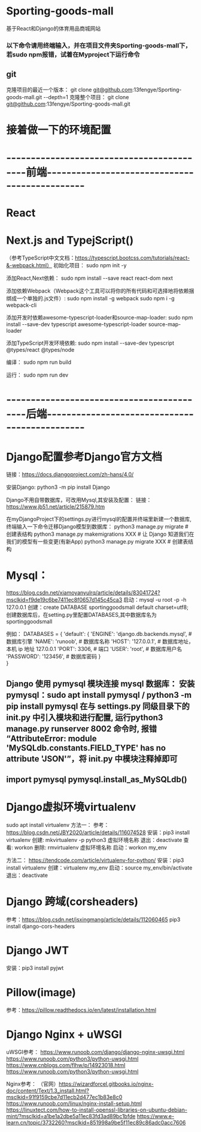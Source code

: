 # Sporting-goods-mall
基于React和Django的体育用品商城网站

### 以下命令请用终端输入，并在项目文件夹Sporting-goods-mall下，若sudo npm报错，试着在Myproject下运行命令 ###

## git ##
克隆项目的最近一个版本：
git clone git@github.com:13fengye/Sporting-goods-mall.git --depth=1
克隆整个项目：
git clone git@github.com:13fengye/Sporting-goods-mall.git

# 接着做一下的环境配置
# ------------------------------------------前端---------------------------------------------- #

# React

# Next.js and TypejScript()
（参考TypeScript中文文档：https://typescript.bootcss.com/tutorials/react-&-webpack.html）
初始化项目：
sudo npm init -y

添加React,Next依赖：
sudo npm install --save react react-dom next

添加依赖Webpack（Webpack这个工具可以将你的所有代码和可选择地将依赖捆绑成一个单独的.js文件）:
sudo npm install -g webpack
sudo npm i -g webpack-cli

添加开发时依赖awesome-typescript-loader和source-map-loader:
sudo npm install --save-dev typescript awesome-typescript-loader source-map-loader

添加TypeScript开发环境依赖:
sudo npm install --save-dev typescript @types/react @types/node

编译：
sudo npm run build

运行：
sudo npm run dev

# ------------------------------------------后端---------------------------------------------- #

# Django配置参考Django官方文档
链接：https://docs.djangoproject.com/zh-hans/4.0/

安装Django: python3 -m pip install Django

Django不用自带数据库，可改用Mysql,其安装及配置：
链接：https://www.jb51.net/article/215879.htm

在myDjangoProject下的settings.py进行mysql的配置并终端里新建一个数据库,
终端输入一下命令迁移Django模型到数据库：
python3 manage.py migrate   # 创建表结构
python3 manage.py makemigrations XXX  # 让 Django 知道我们在我们的模型有一些变更(有新App)
python3 manage.py migrate XXX  # 创建表结构

# Mysql：
https://blog.csdn.net/xiamoyanyulrq/article/details/83041724?msclkid=f9de19c6be7411ec8f0657d145c45ca3
启动：mysql -u root -p -h 127.0.0.1
创建：create DATABASE sportinggoodsmall default charset=utf8;
创建数据库后，在setting.py里配置DATABASES,其中数据库名为sportinggoodsmall

例如：
DATABASES = { 
    'default': 
    { 
        'ENGINE': 'django.db.backends.mysql',    # 数据库引擎
        'NAME': 'runoob', # 数据库名称
        'HOST': '127.0.0.1', # 数据库地址，本机 ip 地址 127.0.0.1 
        'PORT': 3306, # 端口 
        'USER': 'root',  # 数据库用户名
        'PASSWORD': '123456', # 数据库密码
    }  
}

Django 使用 pymysql 模块连接 mysql 数据库：
安装 pymysql：sudo apt install pymysql / python3 -m pip install pymysql
在与 settings.py 同级目录下的 __init__.py 中引入模块和进行配置, 运行python3 manage.py runserver 8002 命令时, 报错 “AttributeError: module 'MySQLdb.constants.FIELD_TYPE' has no attribute 'JSON'”，将 __init__.py 中模块注释掉即可
--------------------------------
import pymysql
pymysql.install_as_MySQLdb()
--------------------------------

# Django虚拟环境virtualenv
sudo apt install virtualenv
方法一：
参考：https://blog.csdn.net/JBY2020/article/details/116074528
安装：pip3 install virtualenv
创建: mkvirtualenv -p python3 虚拟环境名称
退出：deactivate
查看: workon
删除: rmvirtualenv 虚拟环境名称
启动：workon my_env

方法二：
https://tendcode.com/article/virtualenv-for-python/
安装：pip3 install virtualenv 
创建：virtualenv my_env
启动：source my_env/bin/activate
退出：deactivate

# Django 跨域(corsheaders)
参考：https://blog.csdn.net/jsxingmang/article/details/112060465
pip3 install django-cors-headers

# Django JWT
安装：pip3 install pyjwt

# Pillow(image)
参考：https://pillow.readthedocs.io/en/latest/installation.html

# Django Nginx + uWSGI
uWSGI参考：
https://www.runoob.com/django/django-nginx-uwsgi.html
https://www.runoob.com/python3/python-uwsgi.html
https://www.cnblogs.com/flhw/p/14923018.html
https://www.runoob.com/python3/python-uwsgi.html

Nginx参考：
（官网）https://wizardforcel.gitbooks.io/nginx-doc/content/Text/1.3_install.html?msclkid=91f9159cbe7d11ecb2d477ec1b83e8c0
https://www.runoob.com/linux/nginx-install-setup.html
https://linuxtect.com/how-to-install-openssl-libraries-on-ubuntu-debian-mint/?msclkid=a1be1a2dbe5a11ec83fd3ad89bc1bfde
https://www.e-learn.cn/topic/3732260?msclkid=851998a9be5f11ec89c86adc0acc7606



